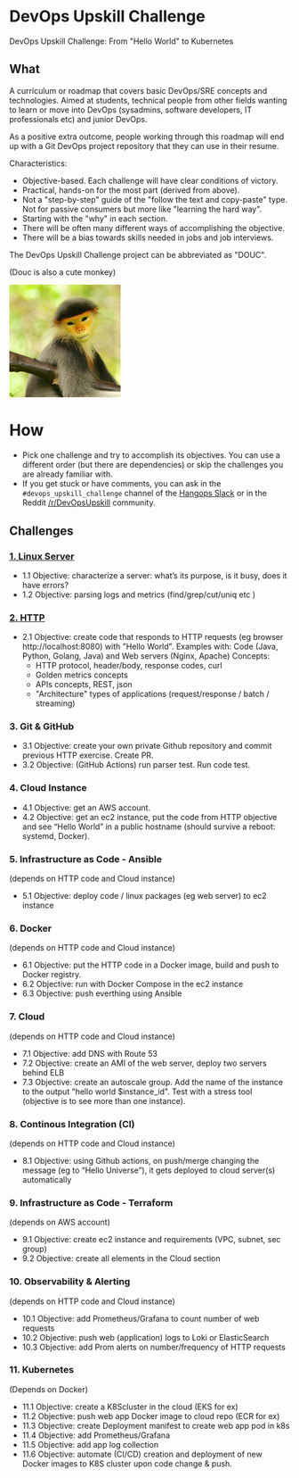 # DevOps Upskill Challenge
DevOps Upskill Challenge: From "Hello World" to Kubernetes

## What

A curriculum or roadmap that covers basic DevOps/SRE concepts and technologies. Aimed at students, technical people from other fields wanting to learn or move into DevOps (sysadmins, software developers, IT professionals etc) and junior DevOps.  

As a positive extra outcome, people working through this roadmap will end up with a Git DevOps project repository that they can use in their resume.

Characteristics:
- Objective-based. Each challenge will have clear conditions of victory.
- Practical, hands-on for the most part (derived from above).
- Not a "step-by-step" guide of the "follow the text and copy-paste" type. Not for passive consumers but more like "learning the hard way".
- Starting with the "why" in each section.
- There will be often many different ways of accomplishing the objective.
- There will be a bias towards skills needed in jobs and job interviews.

The DevOps Upskill Challenge project can be abbreviated as "DOUC".

(Douc is also a cute monkey)

<img src="douc.jpg" alt="douc" width="200"/>


# How

- Pick one challenge and try to accomplish its objectives. You can use a different order (but there are dependencies) or skip the challenges you are already familiar with.
- If you get stuck or have comments, you can ask in the `#devops_upskill_challenge` channel of the [Hangops Slack](https://hangops.slack.com/) or in the Reddit [/r/DevOpsUpskill](https://www.reddit.com/r/DevOpsUpskill/) community.

## Challenges

### [1. Linux Server](<1. Linux Server/README.md>)

- 1.1 Objective: characterize a server: what’s its purpose, is it busy, does it have errors?
- 1.2 Objective: parsing logs and metrics (find/grep/cut/uniq etc )

### [2. HTTP](<2. HTTP/README.md>)
- 2.1 Objective: create code that responds to HTTP requests (eg browser http://localhost:8080) with "Hello World". Examples with: Code (Java, Python, Golang, Java) and Web servers (Nginx, Apache)
Concepts:
    - HTTP protocol, header/body, response codes, curl
    - Golden metrics concepts
    - APIs concepts, REST, json 
    - "Architecture" types of applications (request/response / batch / streaming)

### 3. Git & GitHub
- 3.1 Objective: create your own private Github repository and commit previous HTTP exercise. Create PR.
- 3.2 Objective: (GitHub Actions) run parser test. Run code test.

### 4. Cloud Instance
- 4.1 Objective: get an AWS account.
- 4.2 Objective: get an ec2 instance, put the code from HTTP objective and see “Hello World” in a public hostname (should survive a reboot: systemd, Docker).

### 5. Infrastructure as Code - Ansible
(depends on HTTP code and Cloud instance)
- 5.1 Objective: deploy code / linux packages (eg web server) to ec2 instance

### 6. Docker
(depends on HTTP code and Cloud instance)
- 6.1 Objective: put the HTTP code in a Docker image, build and push to Docker registry.
- 6.2 Objective: run with Docker Compose in the ec2 instance
- 6.3 Objective: push everthing using Ansible

### 7. Cloud
(depends on HTTP code and Cloud instance)
- 7.1 Objective: add DNS with Route 53
- 7.2 Objective: create an AMI of the web server, deploy two servers behind ELB
- 7.3 Objective: create an autoscale group. Add the name of the instance to the output "hello world $instance_id". Test with a stress tool (objective is to see more than one instance).

### 8. Continous Integration (CI)
(depends on HTTP code and Cloud instance)
- 8.1 Objective: using Github actions, on push/merge changing the message (eg to “Hello Universe”), it gets deployed to cloud server(s) automatically

### 9. Infrastructure as Code - Terraform
(depends on AWS account)
- 9.1 Objective: create ec2 instance and requirements (VPC, subnet, sec group)
- 9.2 Objective: create all elements in the Cloud section

### 10. Observability & Alerting
(depends on HTTP code and Cloud instance)
- 10.1 Objective: add Prometheus/Grafana to count number of web requests
- 10.2 Objective: push web (application) logs to Loki or ElasticSearch
- 10.3 Objective: add Prom alerts on number/frequency of HTTP requests

### 11. Kubernetes
(Depends on Docker)
- 11.1 Objective: create a K8Scluster in the cloud (EKS for ex)
- 11.2 Objective: push web app Docker image to cloud repo (ECR for ex)
- 11.3 Objective: create Deployment manifest to create web app pod in k8s
- 11.4 Objective: add Prometheus/Grafana
- 11.5 Objective: add app log collection
- 11.6 Objective: automate (CI/CD) creation and deployment of new Docker images to K8S cluster upon code change & push.










